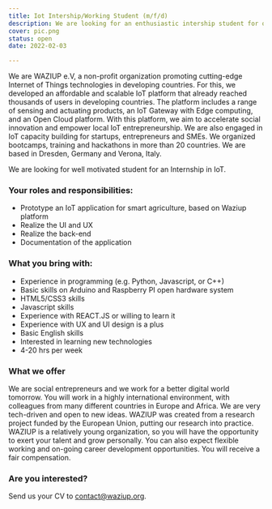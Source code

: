 ```yaml
---
title: Iot Intership/Working Student (m/f/d)
description: We are looking for an enthusiastic intership student for our IoT Projects!
cover: pic.png
status: open
date: 2022-02-03

---
```


We are WAZIUP e.V, a non-profit organization promoting cutting-edge Internet of Things technologies in developing countries. For this, we developed an affordable and scalable IoT platform that already reached thousands of users in developing countries. The platform includes a range of sensing and actuating products, an IoT Gateway with Edge computing, and an Open Cloud platform. With this platform, we aim to accelerate social innovation and empower local IoT entrepreneurship. We are also engaged in IoT capacity building for startups, entrepreneurs and SMEs. We organized bootcamps, training and hackathons in more than 20 countries. We are based in Dresden, Germany and Verona, Italy.

We are looking for well motivated student for an Internship in IoT.

### Your roles and responsibilities: 
- Prototype an IoT application for smart agriculture, based on Waziup platform
- Realize the UI and UX
- Realize the back-end
- Documentation of the application

### What you bring with: 
- Experience in programming (e.g. Python, Javascript, or C++)
- Basic skills on Arduino and Raspberry PI open hardware system
- HTML5/CSS3 skills
- Javascript skills
- Experience with REACT.JS or willing to learn it
- Experience with UX and UI design is a plus
- Basic English skills
- Interested in learning new technologies
- 4-20 hrs per week

### What we offer 
We are social entrepreneurs and we work for a better digital world tomorrow. You will work in a highly international environment, with colleagues from many different countries in Europe and Africa. We are very tech-driven and open to new ideas. WAZIUP was created from a research project funded by the European Union, putting our research into practice. WAZIUP is a relatively young organization, so you will have the opportunity to exert your talent and grow personally. You can also expect flexible working and on-going career development opportunities. You will receive a fair compensation.

### Are you interested? 
Send us your CV to contact@waziup.org.


